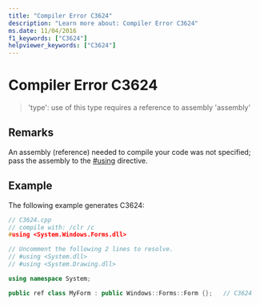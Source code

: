 ```yaml
---
title: "Compiler Error C3624"
description: "Learn more about: Compiler Error C3624"
ms.date: 11/04/2016
f1_keywords: ["C3624"]
helpviewer_keywords: ["C3624"]
---
```

# Compiler Error C3624

> 'type': use of this type requires a reference to assembly 'assembly'

## Remarks

An assembly (reference) needed to compile your code was not specified; pass the assembly to the [#using](../../preprocessor/hash-using-directive-cpp.md) directive.

## Example

The following example generates C3624:

```cpp
// C3624.cpp
// compile with: /clr /c
#using <System.Windows.Forms.dll>

// Uncomment the following 2 lines to resolve.
// #using <System.dll>
// #using <System.Drawing.dll>

using namespace System;

public ref class MyForm : public Windows::Forms::Form {};   // C3624
```
